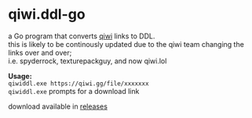 # qiwi.ddl-go
a Go program that converts [qiwi](https://qiwi.gg) links to DDL. <br>
this is likely to be continously updated due to the qiwi team changing the links over and over; <br>
i.e. spyderrock, texturepackguy, and now qiwi.lol

**Usage:** <br>
`qiwiddl.exe https://qiwi.gg/file/xxxxxxx` <br>
`qiwiddl.exe` prompts for a download link

download available in [releases](https://github.com/unethicalteam/qiwi.ddl-go/releases)